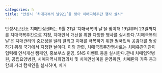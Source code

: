 ```yaml
---
categories: h
title: "안성시 ‘치매극복의 날921’을 맞아 치매극복주간 행사 실시"
---
```

안성시보건소 치매안심센터는 9월 21일 ‘치매극복의 날’을 맞이해 19일부터 23일까지를 치매극복주간으로 지정, 치매인식 개선을 위한 다양한 행사를 실시한다.‘치매극복의 날’은 치매관리의 중요성을 널리 알리고 치매를 극복하기 위한 범국민적 공감대를 형성하기 위해 국가에서 지정한 날이다. 이와 관련, 치매극복주간행사로는 치매유관기관이 협력해 인식개선 캠페인, 홍보부스 운영, SNS 이벤트 등을 실시한다.관내 치매협약병원, 공립요양병원, 치매지역사회협의체 및 치매안심마을 운영위원, 치매환자 가족 등과 함께 거리 캠페인을 실시하며, 치매